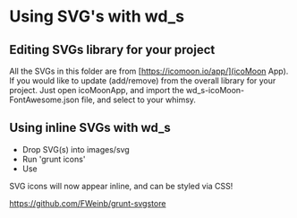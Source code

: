 # Using SVG's with wd_s

## Editing SVGs library for your project
All the SVGs in this folder are from [https://icomoon.io/app/](icoMoon App). If you would like to update (add/remove) from the overall library for your project. Just open icoMoonApp, and import the wd_s-icoMoon-FontAwesome.json file, and select to your whimsy.

## Using inline SVGs with wd_s
- Drop SVG(s) into images/svg
- Run 'grunt icons'
- Use <?php {%= prefix %}_do_svg( 'name-of-svg-file' ); ?>

SVG icons will now appear inline, and can be styled via CSS!

https://github.com/FWeinb/grunt-svgstore
